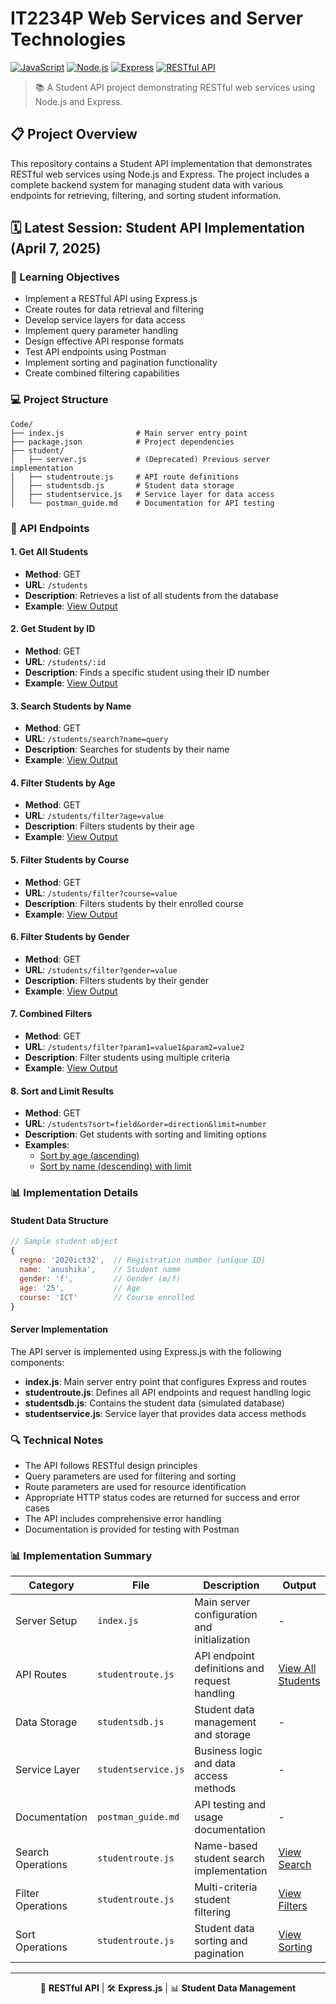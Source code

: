 # IT2234P Web Services and Server Technologies

[![JavaScript](https://img.shields.io/badge/JavaScript-F7DF1E?style=for-the-badge&logo=javascript&logoColor=black)](https://developer.mozilla.org/en-US/docs/Web/JavaScript)
[![Node.js](https://img.shields.io/badge/Node.js-43853D?style=for-the-badge&logo=node.js&logoColor=white)](https://nodejs.org/)
[![Express](https://img.shields.io/badge/Express-000000?style=for-the-badge&logo=express&logoColor=white)](https://expressjs.com/)
[![RESTful API](https://img.shields.io/badge/RESTful-API-blue?style=for-the-badge)]()

> 📚 A Student API project demonstrating RESTful web services using Node.js and Express.

## 📋 Project Overview

This repository contains a Student API implementation that demonstrates RESTful web services using Node.js and Express. The project includes a complete backend system for managing student data with various endpoints for retrieving, filtering, and sorting student information.

## 🗓️ Latest Session: Student API Implementation (April 7, 2025)

### 🎯 Learning Objectives

- Implement a RESTful API using Express.js
- Create routes for data retrieval and filtering
- Develop service layers for data access
- Implement query parameter handling
- Design effective API response formats
- Test API endpoints using Postman
- Implement sorting and pagination functionality
- Create combined filtering capabilities

### 💻 Project Structure

```
Code/
├── index.js                # Main server entry point
├── package.json            # Project dependencies
├── student/
│   ├── server.js           # (Deprecated) Previous server implementation
│   ├── studentroute.js     # API route definitions
│   ├── studentsdb.js       # Student data storage
│   ├── studentservice.js   # Service layer for data access
│   └── postman_guide.md    # Documentation for API testing
```

### 🚀 API Endpoints

#### 1. Get All Students
- **Method**: GET
- **URL**: `/students`
- **Description**: Retrieves a list of all students from the database
- **Example**: [View Output](Output/Get%20All%20Students.png)

#### 2. Get Student by ID
- **Method**: GET
- **URL**: `/students/:id`
- **Description**: Finds a specific student using their ID number
- **Example**: [View Output](Output/Get%20Student%20by%20ID.png)

#### 3. Search Students by Name
- **Method**: GET
- **URL**: `/students/search?name=query`
- **Description**: Searches for students by their name
- **Example**: [View Output](Output/Search%20Students%20by%20Name.png)

#### 4. Filter Students by Age
- **Method**: GET
- **URL**: `/students/filter?age=value`
- **Description**: Filters students by their age
- **Example**: [View Output](Output/Filter%20Students%20by%20Age.png)

#### 5. Filter Students by Course
- **Method**: GET
- **URL**: `/students/filter?course=value`
- **Description**: Filters students by their enrolled course
- **Example**: [View Output](Output/Filter%20Students%20by%20Course.png)

#### 6. Filter Students by Gender
- **Method**: GET
- **URL**: `/students/filter?gender=value`
- **Description**: Filters students by their gender
- **Example**: [View Output](Output/Filter%20Students%20by%20Gender.png)

#### 7. Combined Filters
- **Method**: GET
- **URL**: `/students/filter?param1=value1&param2=value2`
- **Description**: Filter students using multiple criteria
- **Example**: [View Output](Output/Combined%20Filters%20Age%20and%20Course.png)

#### 8. Sort and Limit Results
- **Method**: GET
- **URL**: `/students?sort=field&order=direction&limit=number`
- **Description**: Get students with sorting and limiting options
- **Examples**: 
  - [Sort by age (ascending)](Output/Sort%20and%20Limit%20Results%20Sort%20by%20age%20(ascending).png)
  - [Sort by name (descending) with limit](Output/Sort%20and%20Limit%20Results%20Sort%20by%20name%20(descending)%20with%20limit.png)

### 📊 Implementation Details

#### Student Data Structure

```javascript
// Sample student object
{
  regno: '2020ict32',  // Registration number (unique ID)
  name: 'anushika',    // Student name
  gender: 'f',         // Gender (m/f)
  age: '25',           // Age
  course: 'ICT'        // Course enrolled
}
```

#### Server Implementation

The API server is implemented using Express.js with the following components:

- **index.js**: Main server entry point that configures Express and routes
- **studentroute.js**: Defines all API endpoints and request handling logic
- **studentsdb.js**: Contains the student data (simulated database)
- **studentservice.js**: Service layer that provides data access methods

### 🔍 Technical Notes

- The API follows RESTful design principles
- Query parameters are used for filtering and sorting
- Route parameters are used for resource identification
- Appropriate HTTP status codes are returned for success and error cases
- The API includes comprehensive error handling
- Documentation is provided for testing with Postman

### 📊 Implementation Summary

| Category | File | Description | Output |
|----------|------|-------------|--------|
| Server Setup | `index.js` | Main server configuration and initialization | - |
| API Routes | `studentroute.js` | API endpoint definitions and request handling | [View All Students](Output/Get%20All%20Students.png) |
| Data Storage | `studentsdb.js` | Student data management and storage | - |
| Service Layer | `studentservice.js` | Business logic and data access methods | - |
| Documentation | `postman_guide.md` | API testing and usage documentation | - |
| Search Operations | `studentroute.js` | Name-based student search implementation | [View Search](Output/Search%20Students%20by%20Name.png) |
| Filter Operations | `studentroute.js` | Multi-criteria student filtering | [View Filters](Output/Combined%20Filters%20Age%20and%20Course.png) |
| Sort Operations | `studentroute.js` | Student data sorting and pagination | [View Sorting](Output/Sort%20and%20Limit%20Results%20Sort%20by%20age%20(ascending).png) |

---

<div align="center">

📖 **RESTful API** | 🛠️ **Express.js** | 📊 **Student Data Management**

</div>